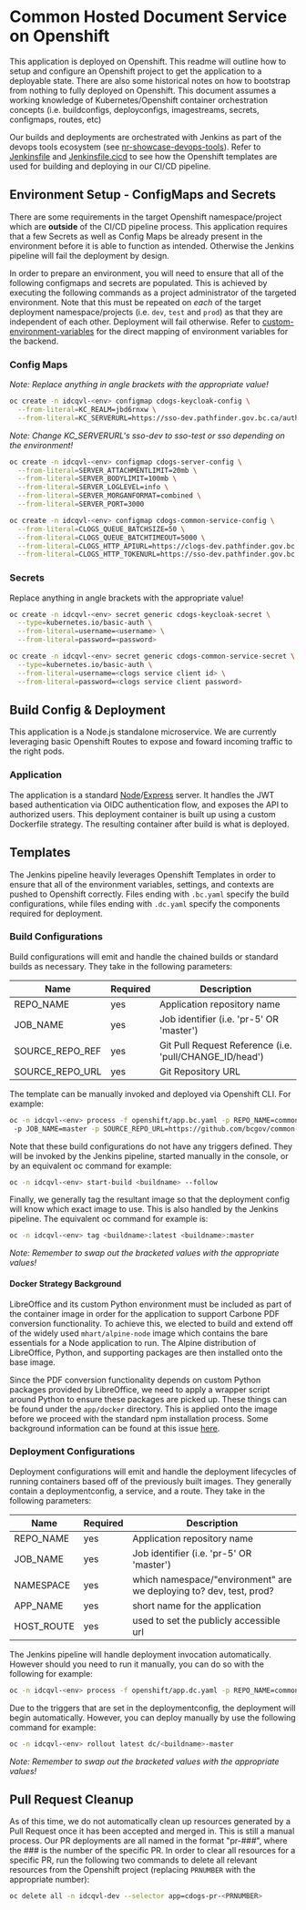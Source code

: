 # Common Hosted Document Service on Openshift

This application is deployed on Openshift. This readme will outline how to setup and configure an Openshift project to get the application to a deployable state. There are also some historical notes on how to bootstrap from nothing to fully deployed on Openshift. This document assumes a working knowledge of Kubernetes/Openshift container orchestration concepts (i.e. buildconfigs, deployconfigs, imagestreams, secrets, configmaps, routes, etc)

Our builds and deployments are orchestrated with Jenkins as part of the devops tools ecosystem (see [nr-showcase-devops-tools](https://github.com/bcgov/nr-showcase-devops-tools)). Refer to [Jenkinsfile](../Jenkinsfile) and [Jenkinsfile.cicd](../Jenkinsfile.cicd) to see how the Openshift templates are used for building and deploying in our CI/CD pipeline.

## Environment Setup - ConfigMaps and Secrets

There are some requirements in the target Openshift namespace/project which are **outside** of the CI/CD pipeline process. This application requires that a few Secrets as well as Config Maps be already present in the environment before it is able to function as intended. Otherwise the Jenkins pipeline will fail the deployment by design.

In order to prepare an environment, you will need to ensure that all of the following configmaps and secrets are populated. This is achieved by executing the following commands as a project administrator of the targeted environment. Note that this must be repeated on *each* of the target deployment namespace/projects (i.e. `dev`, `test` and `prod`) as that they are independent of each other. Deployment will fail otherwise. Refer to [custom-environment-variables](../app/config/custom-environment-variables.json) for the direct mapping of environment variables for the backend.

### Config Maps

*Note: Replace anything in angle brackets with the appropriate value!*

```sh
oc create -n idcqvl-<env> configmap cdogs-keycloak-config \
  --from-literal=KC_REALM=jbd6rnxw \
  --from-literal=KC_SERVERURL=https://sso-dev.pathfinder.gov.bc.ca/auth
```

*Note: Change KC_SERVERURL's sso-dev to sso-test or sso depending on the environment!*

```sh
oc create -n idcqvl-<env> configmap cdogs-server-config \
  --from-literal=SERVER_ATTACHMENTLIMIT=20mb \
  --from-literal=SERVER_BODYLIMIT=100mb \
  --from-literal=SERVER_LOGLEVEL=info \
  --from-literal=SERVER_MORGANFORMAT=combined \
  --from-literal=SERVER_PORT=3000
```

```sh
oc create -n idcqvl-<env> configmap cdogs-common-service-config \
  --from-literal=CLOGS_QUEUE_BATCHSIZE=50 \
  --from-literal=CLOGS_QUEUE_BATCHTIMEOUT=5000 \
  --from-literal=CLOGS_HTTP_APIURL=https://clogs-dev.pathfinder.gov.bc.ca \
  --from-literal=CLOGS_HTTP_TOKENURL=https://sso-dev.pathfinder.gov.bc.ca/auth/realms/jbd6rnxw/protocol/openid-connect/token 
```


### Secrets

Replace anything in angle brackets with the appropriate value!

```sh
oc create -n idcqvl-<env> secret generic cdogs-keycloak-secret \
  --type=kubernetes.io/basic-auth \
  --from-literal=username=<username> \
  --from-literal=password=<password>
```

```sh
oc create -n idcqvl-<env> secret generic cdogs-common-service-secret \
  --type=kubernetes.io/basic-auth \
  --from-literal=username=<clogs service client id> \
  --from-literal=password=<clogs service client password>
```

## Build Config & Deployment

This application is a Node.js standalone microservice. We are currently leveraging basic Openshift Routes to expose and foward incoming traffic to the right pods.

### Application

The application is a standard [Node](https://nodejs.org)/[Express](https://expressjs.com) server. It handles the JWT based authentication via OIDC authentication flow, and exposes the API to authorized users. This deployment container is built up using a custom Dockerfile strategy. The resulting container after build is what is deployed.

## Templates

The Jenkins pipeline heavily leverages Openshift Templates in order to ensure that all of the environment variables, settings, and contexts are pushed to Openshift correctly. Files ending with `.bc.yaml` specify the build configurations, while files ending with `.dc.yaml` specify the components required for deployment.

### Build Configurations

Build configurations will emit and handle the chained builds or standard builds as necessary. They take in the following parameters:

| Name | Required | Description |
| --- | --- | --- |
| REPO_NAME | yes | Application repository name |
| JOB_NAME | yes | Job identifier (i.e. 'pr-5' OR 'master') |
| SOURCE_REPO_REF | yes | Git Pull Request Reference (i.e. 'pull/CHANGE_ID/head') |
| SOURCE_REPO_URL | yes | Git Repository URL |

The template can be manually invoked and deployed via Openshift CLI. For example:

```sh
oc -n idcqvl-<env> process -f openshift/app.bc.yaml -p REPO_NAME=common-document-generation-service
 -p JOB_NAME=master -p SOURCE_REPO_URL=https://github.com/bcgov/common-document-generation-service.git -p SOURCE_REPO_REF=master -o yaml | oc -n idcqvl-<env> create -f -
```

Note that these build configurations do not have any triggers defined. They will be invoked by the Jenkins pipeline, started manually in the console, or by an equivalent oc command for example:

```sh
oc -n idcqvl-<env> start-build <buildname> --follow
```

Finally, we generally tag the resultant image so that the deployment config will know which exact image to use. This is also handled by the Jenkins pipeline. The equivalent oc command for example is:

```sh
oc -n idcqvl-<env> tag <buildname>:latest <buildname>:master
```

*Note: Remember to swap out the bracketed values with the appropriate values!*

#### Docker Strategy Background

LibreOffice and its custom Python environment must be included as part of the container image in order for the application to support Carbone PDF conversion functionality. To achieve this, we elected to build and extend off of the widely used `mhart/alpine-node` image which contains the bare essentials for a Node application to run. The Alpine distribution of LibreOffice, Python, and supporting packages are then installed onto the base image.

Since the PDF conversion functionality depends on custom Python packages provided by LibreOffice, we need to apply a wrapper script around Python to ensure these packages are picked up. These things can be found under the `app/docker` directory. This is applied onto the image before we proceed with the standard npm installation process. Some background information can be found at this issue [here](https://github.com/Ideolys/carbone/issues/46).

### Deployment Configurations

Deployment configurations will emit and handle the deployment lifecycles of running containers based off of the previously built images. They generally contain a deploymentconfig, a service, and a route. They take in the following parameters:

| Name | Required | Description |
| --- | --- | --- |
| REPO_NAME | yes | Application repository name |
| JOB_NAME | yes | Job identifier (i.e. 'pr-5' OR 'master') |
| NAMESPACE | yes | which namespace/"environment" are we deploying to? dev, test, prod? |
| APP_NAME | yes | short name for the application |
| HOST_ROUTE | yes | used to set the publicly accessible url |

The Jenkins pipeline will handle deployment invocation automatically. However should you need to run it manually, you can do so with the following for example:

```sh
oc -n idcqvl-<env> process -f openshift/app.dc.yaml -p REPO_NAME=common-document-generation-service -p JOB_NAME=master -p NAMESPACE=idcqvl-<env> -p APP_NAME=cdogs -p HOST_ROUTE=cdogs-master-idcqvl-<env>.pathfinder.gov.bc.ca -o yaml | oc -n idcqvl-<env> apply -f -
```

Due to the triggers that are set in the deploymentconfig, the deployment will begin automatically. However, you can deploy manually by use the following command for example:

```sh
oc -n idcqvl-<env> rollout latest dc/<buildname>-master
```

*Note: Remember to swap out the bracketed values with the appropriate values!*

## Pull Request Cleanup

As of this time, we do not automatically clean up resources generated by a Pull Request once it has been accepted and merged in. This is still a manual process. Our PR deployments are all named in the format "pr-###", where the ### is the number of the specific PR. In order to clear all resources for a specific PR, run the following two commands to delete all relevant resources from the Openshift project (replacing `PRNUMBER` with the appropriate number):

```sh
oc delete all -n idcqvl-dev --selector app=cdogs-pr-<PRNUMBER>
```
